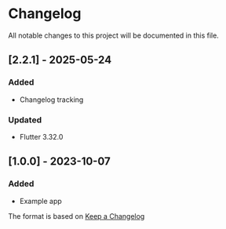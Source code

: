 # Changelog

All notable changes to this project will be documented in this file.

## [2.2.1] - 2025-05-24
### Added
- Changelog tracking

### Updated
- Flutter 3.32.0
  
## [1.0.0] - 2023-10-07
### Added
- Example app

The format is based on [Keep a Changelog](https://keepachangelog.com/en/1.0.0/)
